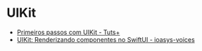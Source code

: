 # UIKit

- [Primeiros passos com UIKit - Tuts+](https://code.tutsplus.com/pt/tutorials/ios-from-scratch-with-swift-first-steps-with-uikit--cms-25461)
- [UIKit: Renderizando componentes no SwiftUI - ioasys-voices](https://medium.com/ioasys-voices/uikit-renderizando-componentes-no-swiftui-9ae3619916bf)

